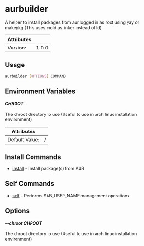 # aurbuilder

A helper to install packages from aur logged in as root using yay or makepkg (This uses mold as linker instead of ld)

| Attributes       | &nbsp;
|------------------|-------------
| Version:         | 1.0.0

## Usage

```bash
aurbuilder [OPTIONS] COMMAND
```

## Environment Variables

#### *CHROOT*

The chroot directory to use (Useful to use in arch linux installation environment)

| Attributes      | &nbsp;
|-----------------|-------------
| Default Value:  | /

## Install Commands

- [install](aurbuilder%20install) - Install package(s) from AUR

## Self Commands

- [self](aurbuilder%20self) - Performs $AB_USER_NAME management operations

## Options

#### *--chroot CHROOT*

The chroot directory to use (Useful to use in arch linux installation environment)


